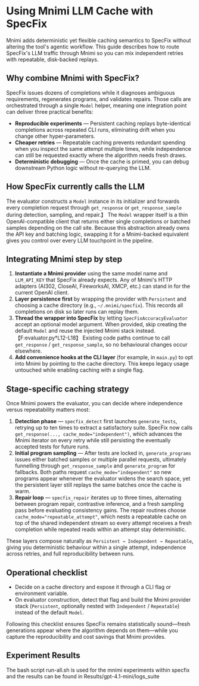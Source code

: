 # Using Mnimi LLM Cache with SpecFix

Mnimi adds deterministic yet flexible caching semantics to SpecFix without altering the tool's agentic workflow. This guide describes how to route SpecFix's LLM traffic through Mnimi so you can mix independent retries with repeatable, disk-backed replays.

## Why combine Mnimi with SpecFix?

SpecFix issues dozens of completions while it diagnoses ambiguous requirements, regenerates programs, and validates repairs. Those calls are orchestrated through a single `Model` helper, meaning one integration point can deliver three practical benefits:

* **Reproducible experiments** — Persistent caching replays byte-identical completions across repeated CLI runs, eliminating drift when you change other hyper-parameters.
* **Cheaper retries** — Repeatable caching prevents redundant spending when you inspect the same attempt multiple times, while independence can still be requested exactly where the algorithm needs fresh draws.
* **Deterministic debugging** — Once the cache is primed, you can debug downstream Python logic without re-querying the LLM.

## How SpecFix currently calls the LLM

The evaluator constructs a `Model` instance in its initializer and forwards every completion request through `get_response` or `get_response_sample` during detection, sampling, and repair.】 The `Model` wrapper itself is a thin OpenAI-compatible client that returns either single completions or batched samples depending on the call site. Because this abstraction already owns the API key and batching logic, swapping it for a Mnimi-backed equivalent gives you control over every LLM touchpoint in the pipeline.

## Integrating Mnimi step by step

1. **Instantiate a Mnimi provider** using the same model name and `LLM_API_KEY` that SpecFix already expects. Any of Mnimi's HTTP adapters (AI302, CloseAI, FireworksAI, XMCP, etc.) can stand in for the current OpenAI client.
2. **Layer persistence first** by wrapping the provider with `Persistent` and choosing a cache directory (e.g., `~/.mnimi/specfix`). This records all completions on disk so later runs can replay them.
3. **Thread the wrapper into SpecFix** by letting `SpecFixAccuracyEvaluator` accept an optional model argument. When provided, skip creating the default `Model` and reuse the injected Mnimi stack instead.【F:evaluator.py†L12-L18】 Existing code paths continue to call `get_response` / `get_response_sample`, so no behavioural changes occur elsewhere.
4. **Add convenience hooks at the CLI layer** (for example, in `main.py`) to opt into Mnimi by pointing to the cache directory. This keeps legacy usage untouched while enabling caching with a single flag.

## Stage-specific caching strategy

Once Mnimi powers the evaluator, you can decide where independence versus repeatability matters most:

1. **Detection phase** — `specfix_detect` first launches `generate_tests`, retrying up to ten times to extract a satisfactory suite. SpecFix now calls `get_response(..., cache_mode="independent")`, which advances the Mnimi iterator on every retry while still persisting the eventually accepted tests for future runs.
2. **Initial program sampling** — After tests are locked in, `generate_programs` issues either batched samples or multiple parallel requests, ultimately funnelling through `get_response_sample` and `generate_program` for fallbacks. Both paths request `cache_mode="independent"` so new programs appear whenever the evaluator widens the search space, yet the persistent layer still replays the same batches once the cache is warm.
3. **Repair loop** — `specfix_repair` iterates up to three times, alternating between program repair, contrastive inference, and a fresh sampling pass before evaluating consistency gains. The repair routines choose `cache_mode="repeatable_attempt"`, which nests a repeatable cache on top of the shared independent stream so every attempt receives a fresh completion while repeated reads within an attempt stay deterministic.

These layers compose naturally as `Persistent → Independent → Repeatable`, giving you deterministic behaviour within a single attempt, independence across retries, and full reproducibility between runs.

## Operational checklist

* Decide on a cache directory and expose it through a CLI flag or environment variable.
* On evaluator construction, detect that flag and build the Mnimi provider stack (`Persistent`, optionally nested with `Independent` / `Repeatable`) instead of the default `Model`.


Following this checklist ensures SpecFix remains statistically sound—fresh generations appear where the algorithm depends on them—while you capture the reproducibility and cost savings that Mnimi provides.

## Experiment Results
The bash script run-all.sh is used for the mnimi experiments within specfix and the results can be found in Results/gpt-4.1-mini/logs_suite
